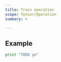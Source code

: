 ```yaml
---
title: Train operation
scope: Tensor/Operation
summary: >

---
```


## Example

``` python
print "TODO yo"
```
